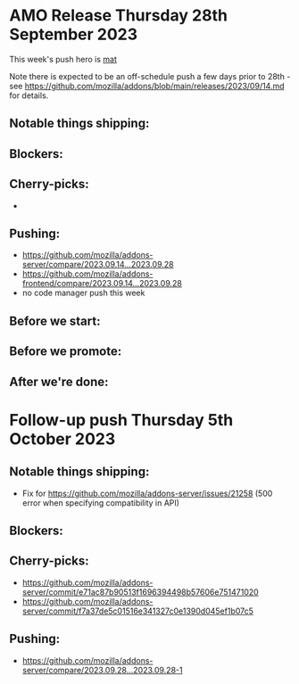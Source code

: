 # AMO Release Thursday 28th September 2023

This week's push hero is [mat](https://github.com/diox)

Note there is expected to be an off-schedule push a few days prior to 28th - see https://github.com/mozilla/addons/blob/main/releases/2023/09/14.md for details.

## Notable things shipping:

## Blockers:

## Cherry-picks:
- 
## Pushing:

- https://github.com/mozilla/addons-server/compare/2023.09.14...2023.09.28
- https://github.com/mozilla/addons-frontend/compare/2023.09.14...2023.09.28
- no code manager push this week

## Before we start:

## Before we promote:

## After we're done:

# Follow-up push Thursday 5th October 2023

## Notable things shipping:
- Fix for https://github.com/mozilla/addons-server/issues/21258 (500 error when specifying compatibility in API)

## Blockers:

## Cherry-picks:
- https://github.com/mozilla/addons-server/commit/e71ac87b90513f1696394498b57606e751471020
- https://github.com/mozilla/addons-server/commit/f7a37de5c01516e341327c0e1390d045ef1b07c5

## Pushing:

- https://github.com/mozilla/addons-server/compare/2023.09.28...2023.09.28-1
